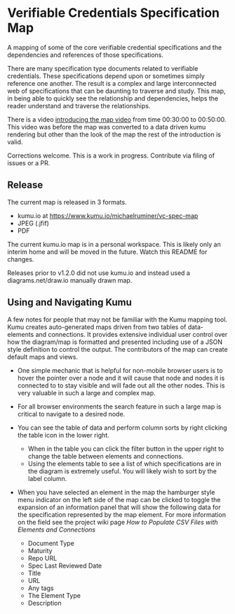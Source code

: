 # Verifiable Credentials Specification Map
A mapping of some of the core verifiable credential specifications and the dependencies and references of those specifications. 

There are many specification type documents related to verifiable credentials. These specifications depend upon or sometimes simply reference one another. The result is a complex and large interconnected web of specifications that can be daunting to traverse and study. This map, in being able to quickly see the relationship and dependencies, helps the reader understand and traverse the relationships.

There is a video [introducing the map video](https://us02web.zoom.us/rec/play/1S7SW3-XRzEEi4LX-w9SH5zbUyu9Zy4eUQ2ilL7UbfvMghESmMONW0R5L1zOxrjsGJe9IKr634wJ8DIG.-zm-7A2M_JmXEfAJ?continueMode=true&_x_zm_rtaid=kopTclmIR0iz5_SWYP86rA.1611248968017.55f5ed3e1d92d74ff20733c7ae197daf&_x_zm_rhtaid=70) from time 00:30:00 to 00:50:00. This video was before the map was converted to a data driven kumu rendering but other than the look of the map the rest of the introduction is valid.

Corrections welcome. This is a work in progress. Contribute via filing of issues or a PR.

## Release
The current map is released in 3 formats.
- kumu.io at https://www.kumu.io/michaelruminer/vc-spec-map
- JPEG (.jfif)
- PDF


The current kumu.io map is in a personal workspace. This is likely only an interim home and will be moved in the future. Watch this README for changes.

Releases prior to v1.2.0 did not use kumu.io and instead used a diagrams.net/draw.io manually drawn map.

## Using and Navigating Kumu
A few notes for people that may not be familiar with the Kumu mapping tool. Kumu creates auto-generated maps driven from two tables of data- elements and connections. It provides extensive individual user control over how the diagram/map is formatted and presented including use of a JSON style definition to control the output. The contributors of the map can create default maps and views.

* One simple mechanic that is helpful for non-mobile browser users is to hover the pointer over a node and it will cause that node and nodes it is connected to to stay visible and will fade out all the other nodes. This is very valuable in such a large and complex map.

* For all browser environments the search feature in such a large map is critical to navigate to a desired node.
* You can see the table of data and perform column sorts by right clicking the table icon in the lower right.
   * When in the table you can click the filter button in the upper right to change the table between elements and connections.
   * Using the elements table to see a list of which specifications are in the diagram is extremely useful. You will likely wish to sort by the label column.
* When you have selected an element in the map the hamburger style menu indicator on the left side of the map can be clicked to toggle the expansion of an information panel that will show the following data for the specification represented by the map element. For more information on the field see the project wiki page _How to Populate CSV Files with Elements and Connections_
   * Document Type
   * Maturity
   * Repo URL
   * Spec Last Reviewed Date
   * Title
   * URL
   * Any tags
   * The Element Type
   * Description



